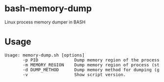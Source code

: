 # bash-memory-dump
Linux process memory dumper in BASH

# Usage
<pre>
Usage: memory-dump.sh [options]
       -p PID              Dump memory region of the process which is specified by PID.
       -m MEMORY_REGION    Dump memory region of process (stack, heap, anon, all).
       -d DUMP_METHOD      Dump memory method for dumping (gdb, dd).
       -v                  Show script version.
</pre>
